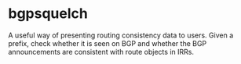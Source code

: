 # bgpsquelch

A useful way of presenting routing consistency data to users.  Given a prefix, check whether it is seen on BGP and whether the BGP announcements are consistent with route objects in IRRs.
